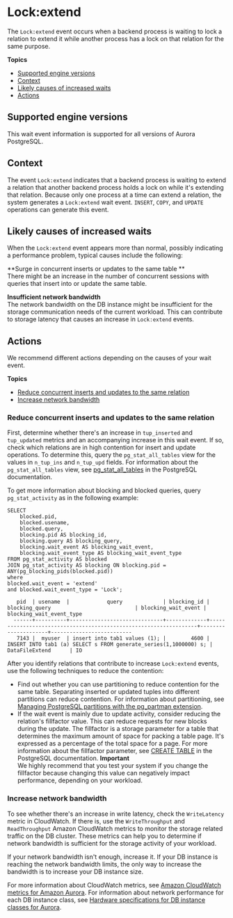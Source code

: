 # Lock:extend<a name="apg-waits.lockextend"></a>

The `Lock:extend` event occurs when a backend process is waiting to lock a relation to extend it while another process has a lock on that relation for the same purpose\.

**Topics**
+ [Supported engine versions](#apg-waits.lockextend.context.supported)
+ [Context](#apg-waits.lockextend.context)
+ [Likely causes of increased waits](#apg-waits.lockextend.causes)
+ [Actions](#apg-waits.lockextend.actions)

## Supported engine versions<a name="apg-waits.lockextend.context.supported"></a>

This wait event information is supported for all versions of Aurora PostgreSQL\.

## Context<a name="apg-waits.lockextend.context"></a>

The event `Lock:extend` indicates that a backend process is waiting to extend a relation that another backend process holds a lock on while it's extending that relation\. Because only one process at a time can extend a relation, the system generates a `Lock:extend` wait event\. `INSERT`, `COPY`, and `UPDATE` operations can generate this event\.

## Likely causes of increased waits<a name="apg-waits.lockextend.causes"></a>

When the `Lock:extend` event appears more than normal, possibly indicating a performance problem, typical causes include the following:

**Surge in concurrent inserts or updates to the same table **  
There might be an increase in the number of concurrent sessions with queries that insert into or update the same table\.

**Insufficient network bandwidth**  
The network bandwidth on the DB instance might be insufficient for the storage communication needs of the current workload\. This can contribute to storage latency that causes an increase in `Lock:extend` events\.

## Actions<a name="apg-waits.lockextend.actions"></a>

We recommend different actions depending on the causes of your wait event\.

**Topics**
+ [Reduce concurrent inserts and updates to the same relation](#apg-waits.lockextend.actions.action1)
+ [Increase network bandwidth](#apg-waits.lockextend.actions.increase-network-bandwidth)

### Reduce concurrent inserts and updates to the same relation<a name="apg-waits.lockextend.actions.action1"></a>

First, determine whether there's an increase in `tup_inserted` and `tup_updated` metrics and an accompanying increase in this wait event\. If so, check which relations are in high contention for insert and update operations\. To determine this, query the `pg_stat_all_tables` view for the values in `n_tup_ins` and `n_tup_upd` fields\. For information about the `pg_stat_all_tables` view, see [pg\_stat\_all\_tables](https://www.postgresql.org/docs/13/monitoring-stats.html#MONITORING-PG-STAT-ALL-TABLES-VIEW) in the PostgreSQL documentation\. 

To get more information about blocking and blocked queries, query `pg_stat_activity` as in the following example:

```
SELECT
    blocked.pid,
    blocked.usename,
    blocked.query,
    blocking.pid AS blocking_id,
    blocking.query AS blocking_query,
    blocking.wait_event AS blocking_wait_event,
    blocking.wait_event_type AS blocking_wait_event_type
FROM pg_stat_activity AS blocked
JOIN pg_stat_activity AS blocking ON blocking.pid = ANY(pg_blocking_pids(blocked.pid))
where
blocked.wait_event = 'extend'
and blocked.wait_event_type = 'Lock';
 
   pid  | usename  |            query             | blocking_id |                         blocking_query                           | blocking_wait_event | blocking_wait_event_type
  ------+----------+------------------------------+-------------+------------------------------------------------------------------+---------------------+--------------------------
   7143 |  myuser  | insert into tab1 values (1); |        4600 | INSERT INTO tab1 (a) SELECT s FROM generate_series(1,1000000) s; | DataFileExtend      | IO
```

After you identify relations that contribute to increase `Lock:extend` events, use the following techniques to reduce the contention:
+ Find out whether you can use partitioning to reduce contention for the same table\. Separating inserted or updated tuples into different partitions can reduce contention\. For information about partitioning, see [Managing PostgreSQL partitions with the pg\_partman extension](PostgreSQL_Partitions.md)\.
+ If the wait event is mainly due to update activity, consider reducing the relation's fillfactor value\. This can reduce requests for new blocks during the update\. The fillfactor is a storage parameter for a table that determines the maximum amount of space for packing a table page\. It's expressed as a percentage of the total space for a page\. For more information about the fillfactor parameter, see [CREATE TABLE](https://www.postgresql.org/docs/13/sql-createtable.html) in the PostgreSQL documentation\. 
**Important**  
We highly recommend that you test your system if you change the fillfactor because changing this value can negatively impact performance, depending on your workload\.

### Increase network bandwidth<a name="apg-waits.lockextend.actions.increase-network-bandwidth"></a>

To see whether there's an increase in write latency, check the `WriteLatency` metric in CloudWatch\. If there is, use the `WriteThroughput` and `ReadThroughput` Amazon CloudWatch metrics to monitor the storage related traffic on the DB cluster\. These metrics can help you to determine if network bandwidth is sufficient for the storage activity of your workload\.

If your network bandwidth isn't enough, increase it\. If your DB instance is reaching the network bandwidth limits, the only way to increase the bandwidth is to increase your DB instance size\.

For more information about CloudWatch metrics, see [Amazon CloudWatch metrics for Amazon Aurora](Aurora.AuroraMySQL.Monitoring.Metrics.md)\. For information about network performance for each DB instance class, see [Hardware specifications for DB instance classes for Aurora](Concepts.DBInstanceClass.md#Concepts.DBInstanceClass.Summary)\.